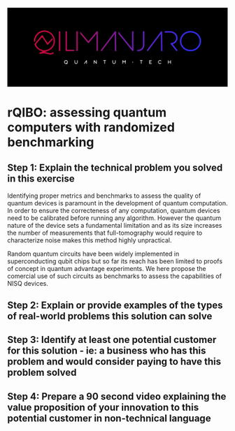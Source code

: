 ![CDL 2021 Cohort Project](./images/logo.jpg)
# rQIBO: assessing quantum computers with randomized benchmarking

## Step 1: Explain the technical problem you solved in this exercise

Identifying proper metrics and benchmarks to assess the quality of quantum devices is paramount in the development of quantum computation. In order to ensure the correcteness of any computation, quantum devices need to be calibrated before running any algorithm. However the quantum nature of the device sets a fundamental limitation and as its size increases the number of measurements that full-tomography would require to characterize noise makes this method highly unpractical. 

Random quantum circuits have been widely implemented in superconducting qubit chips but so far its reach has been limited to proofs of concept in quantum advantage experiments. We here propose the comercial use of such circuits as benchmarks to assess the capabilities of NISQ devices. 

## Step 2: Explain or provide examples of the types of real-world problems this solution can solve



## Step 3: Identify at least one potential customer for this solution - ie: a business who has this problem and would consider paying to have this problem solved
## Step 4: Prepare a 90 second video explaining the value proposition of your innovation to this potential customer in non-technical language
